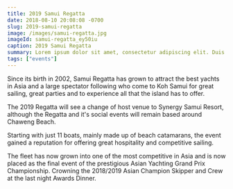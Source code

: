 ```yaml
---
title: 2019 Samui Regatta
date: 2018-08-10 20:08:08 -0700
slug: 2019-samui-regatta
image: /images/samui-regatta.jpg
imageId: samui-regatta_ey50iu
caption: 2019 Samui Regatta
summary: Lorem ipsum dolor sit amet, consectetur adipiscing elit. Duis ac sapien ultrices, lobortis risus vitae.
tags: ["events"]
---
```

Since its birth in 2002, Samui Regatta has grown to attract the best yachts in Asia and a large spectator following who come to Koh Samui for great sailing, great parties and to experience all that the island has to offer.

The 2019 Regatta will see a change of host venue to Synergy Samui Resort, although the Regatta and it's social events will remain based around Chaweng Beach.

Starting with just 11 boats, mainly made up of beach catamarans, the event gained a reputation for offering great hospitality and competitive sailing.

The fleet has now grown into one of the most competitive in Asia and is now placed as the final event of the prestigious Asian Yachting Grand Prix Championship. Crowning the 2018/2019 Asian Champion Skipper and Crew at the last night Awards Dinner.
